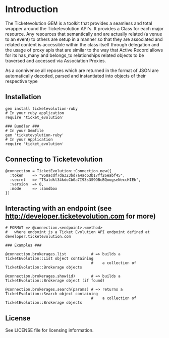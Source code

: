 Introduction
============
The Ticketevolution GEM is a toolkit that provides a seamless and total wrapper around the Ticketevolution API's. It provides a Class for each major resource. Any resources that semantically and are actually related (a venue to an event) to others are setup in a manner so that they are associated and related content is accessible within the class itself through delegation and the usage of proxy apis that are similar to the way that Active Record allows for its has_many and belongs_to relationships related objects to be traversed and accessed via Association Proxies.

As a connivence all reposes which are returned in the format of JSON are automatically decoded, parsed and instantiated into objects of their respective type


Installation
------------

    gem install ticketevolution-ruby
    # In your ruby application
    require 'ticket_evolution'

    ### Bundler ###
    # In your Gemfile
    gem 'ticketevolution-ruby'
    # In your Application
    require 'ticket_evolution'


Connecting to Ticketevolution
---------------------

    @connection = TicketEvolution::Connection.new({
      :token    => "958acdf7da323bd7a4ac63b17ff26eabf45",
      :secret   => "TSaldkl34kdoCbGa7I93s3S9OBcBQoogseNeccHIEh",
      :version  => 8,
      :mode     => :sandbox
    })


Interacting with an endpoint (see http://developer.ticketevolution.com for more)
---------------------

    # FORMAT => @connection.<endpoint>.<method>
    #   where endpoint is a Ticket Evolution API endpoint defined at developer.ticketevolution.com

    ### Examples ###

    @connection.brokerages.list           # => builds a TicketEvolution::List object containing
                                          #    a collection of TicketEvolution::Brokerage objects

    @connection.brokerages.show(id)       # => builds a TicketEvolution::Brokerage object (if found)

    @connection.brokerages.search(params) # => returns a TicketEvolution::Search object containing
                                          #    a collection of TicketEvolution::Brokerage objects

License
-------

See LICENSE file for licensing information.
